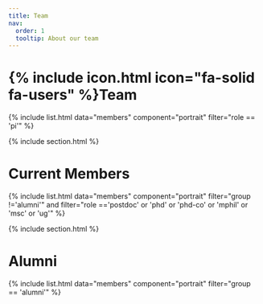 ```yaml
---
title: Team
nav:
  order: 1
  tooltip: About our team
---
```


# {% include icon.html icon="fa-solid fa-users" %}Team

{% include list.html data="members" component="portrait" filter="role == 'pi'" %}



{% include section.html %}

# Current Members

{% include list.html data="members" component="portrait" filter="group !='alumni'" and filter="role =='postdoc' or 'phd' or 'phd-co' or 'mphil' or 'msc' or 'ug'" %}



{% include section.html %}

# Alumni

{% include list.html data="members" component="portrait" filter="group == 'alumni'" %}
